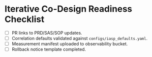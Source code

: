 # Iterative Co-Design Readiness Checklist

- [ ] PR links to PRD/SAS/SOP updates.
- [ ] Correlation defaults validated against `configs/iasp_defaults.yaml`.
- [ ] Measurement manifest uploaded to observability bucket.
- [ ] Rollback notice template completed.
